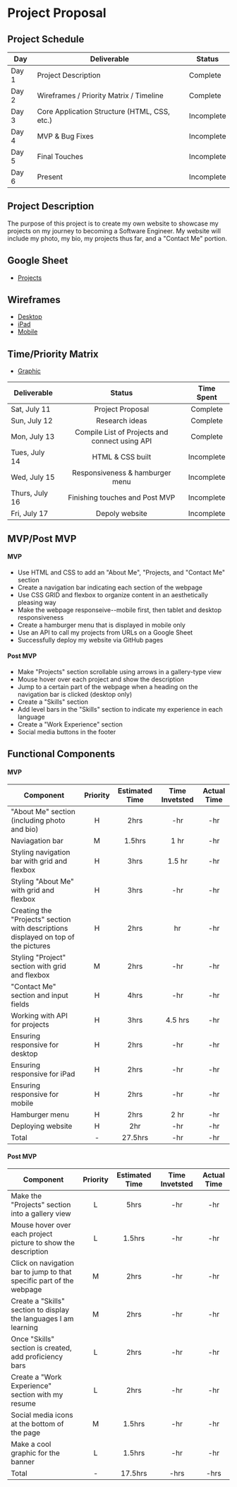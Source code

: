 # Project Proposal

## Project Schedule

|  Day | Deliverable | Status
|---|---| ---|
|Day 1| Project Description | Complete
|Day 2| Wireframes / Priority Matrix / Timeline | Complete
|Day 3| Core Application Structure (HTML, CSS, etc.) | Incomplete
|Day 4| MVP & Bug Fixes | Incomplete
|Day 5| Final Touches | Incomplete
|Day 6| Present | Incomplete

## Project Description
The purpose of this project is to create my own website to showcase my projects on my journey to becoming a Software Engineer. My website will include my photo, my bio, my projects thus far, and a "Contact Me" portion. 

## Google Sheet
- [Projects](https://docs.google.com/spreadsheets/d/1wNEVqSjAcMgCe-YIrdt0gR2QRg5l0EVtQoovN8GGEhY/edit#gid=0)

## Wireframes
- [Desktop](https://res.cloudinary.com/ds7vqqwb8/image/upload/v1594515015/Project%201%20-%20Portfolio/Desktop_v6x5r0.png)
- [iPad](https://res.cloudinary.com/ds7vqqwb8/image/upload/v1594515015/Project%201%20-%20Portfolio/iPad_g0aigm.png)
- [Mobile](https://res.cloudinary.com/ds7vqqwb8/image/upload/v1594515015/Project%201%20-%20Portfolio/Mobile_pdfbi0.png)

## Time/Priority Matrix 
- [Graphic](https://res.cloudinary.com/ds7vqqwb8/image/upload/v1594527180/Project%201%20-%20Portfolio/IMG_0878_tzriig.jpg)

|Deliverable	| Status	| Time Spent |
| --- | :---: |  :---: | 
| Sat, July 11 | Project Proposal	| Complete | 8 hrs |
| Sun, July 12 | Research ideas	| Complete	| 3 hrs |
| Mon, July 13 | Compile List of Projects and connect using API | Complete | 2 hrs |
| Tues, July 14 | HTML & CSS built | Incomplete | 1.5 hrs |
| Wed, July 15 | Responsiveness & hamburger menu | Incomplete | 1 hr |
| Thurs, July 16 | Finishing touches and Post MVP | Incomplete | -hr |	
| Fri, July 17 | Depoly website | Incomplete | -hr |		
 
## MVP/Post MVP

#### MVP
- Use HTML and CSS to add an "About Me", "Projects, and "Contact Me" section
- Create a navigation bar indicating each section of the webpage
- Use CSS GRID and flexbox to organize content in an aesthetically pleasing way 
- Make the webpage responseive--mobile first, then tablet and desktop responsiveness
- Create a hamburger menu that is displayed in mobile only
- Use an API to call my projects from URLs on a Google Sheet
- Successfully deploy my website via GitHub pages


#### Post MVP
- Make "Projects" section scrollable using arrows in a gallery-type view
- Mouse hover over each project and show the description
- Jump to a certain part of the webpage when a heading on the navigation bar is clicked (desktop only)
- Create a "Skills" section
- Add level bars in the "Skills" section to indicate my experience in each language
- Create a "Work Experience" section
- Social media buttons in the footer


## Functional Components

#### MVP
| Component | Priority | Estimated Time | Time Invetsted | Actual Time |
| --- | :---: |  :---: | :---: | :---: |
| "About Me" section (including photo and bio)  | H | 2hrs | -hr | -hr|
| Naviagation bar | M | 1.5hrs | 1 hr | -hr|
| Styling navigation bar with grid and flexbox | H | 3hrs | 1.5 hr | -hr|
| Styling "About Me" with grid and flexbox | H | 3hrs | -hr | -hr|
| Creating the "Projects" section with descriptions displayed on top of the pictures | H | 2hrs| hr | -hr |
| Styling "Project" section with grid and flexbox | M | 2hrs | -hr | -hr|
| "Contact Me" section and input fields| H | 4hrs | -hr | -hr|
| Working with API for projects | H | 3hrs | 4.5 hrs | -hr |
| Ensuring responsive for desktop | H | 2hrs | -hr | -hr|
| Ensuring responsive for iPad | H | 2hrs | -hr | -hr|
| Ensuring responsive for mobile | H | 2hrs | -hr | -hr|
| Hamburger menu | H | 2hrs | 2 hr | -hr|
| Deploying website | H | 2hr | -hr | -hr|
| Total | - | 27.5hrs | -hr | -hr |


#### Post MVP
| Component | Priority | Estimated Time | Time Invetsted | Actual Time |
| --- | :---: |  :---: | :---: | :---: |
| Make the "Projects" section into a gallery view | L | 5hrs | -hr | -hr|
| Mouse hover over each project picture to show the description | L | 1.5hrs | -hr | -hr|
| Click on navigation bar to jump to that specific part of the webpage | M | 2hrs | -hr | -hr|
| Create a "Skills" section to display the languages I am learning | M | 2hrs| -hr | -hr |
| Once "Skills" section is created, add proficiency bars | L | 2hrs | -hr | -hr|
| Create a "Work Experience" section with my resume| L | 2hrs | -hr | -hr|
| Social media icons at the bottom of the page| M | 1.5hrs | -hr | -hr |
| Make a cool graphic for the banner | L | 1.5hrs | -hr | -hr |
| Total | - | 17.5hrs | -hrs | -hrs |

